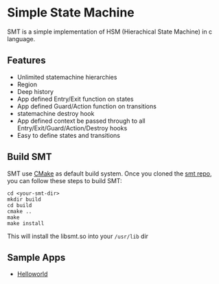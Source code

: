 # Simple State Machine

SMT is a simple implementation of HSM (Hierachical State Machine) in c language.

## Features

* Unlimited statemachine hierarchies
* Region
* Deep history
* App defined Entry/Exit function on states
* App defined Guard/Action function on transitions
* statemachine destroy hook
* App defined context be passed through to all Entry/Exit/Guard/Action/Destroy hooks
* Easy to define states and transitions

## Build SMT

SMT use [CMake](https://cmake.org/) as default build system. Once you cloned the [smt repo](https://github.com/greenlaw110/smt), you can follow these steps to build SMT:

```
cd <your-smt-dir>
mkdir build
cd build
cmake ..
make
make install
```

This will install the libsmt.so into your `/usr/lib` dir


## Sample Apps

* [Helloworld](sample/hello_world/README.md)

